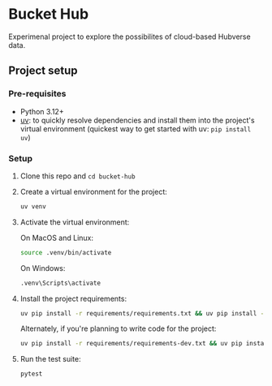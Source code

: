 # Bucket Hub

Experimenal project to explore the possibilites of cloud-based Hubverse data.

## Project setup

### Pre-requisites

- Python 3.12+
- [uv](https://pypi.org/project/uv/): to quickly resolve dependencies and install them into the project's virtual environment (quickest way to get started with uv: `pip install uv`)

### Setup

1. Clone this repo and `cd bucket-hub`
2. Create a virtual environment for the project:
    ```bash
    uv venv
    ```
3. Activate the virtual environment:

    On MacOS and Linux:
   ```bash
   source .venv/bin/activate
   ```

   On Windows:
   ```bash
   .venv\Scripts\activate
   ```

4. Install the project requirements:
    ```bash
    uv pip install -r requirements/requirements.txt && uv pip install -e .
    ```
    Alternately, if you're planning to write code for the project:
    ```bash
    uv pip install -r requirements/requirements-dev.txt && uv pip install -e .
    ```

5. Run the test suite:
    ```bash
    pytest
    ```
